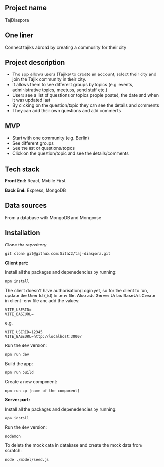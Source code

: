 ## Project name

TajDiaspora

## One liner

Connect tajiks abroad by creating a community for their city

## Project description

- The app allows users (Tajiks) to create an account, select their city and join the Tajik community in their city.
- It allows them to see different groups by topics (e.g. events, administrative topics, meetups, send stuff etc.)
- Users see a list of questions or topics people posted, the date and when it was updated last 
- By clicking on the question/topic they can see the details and comments 
- They can add their own questions and add comments

## MVP

- Start with one community (e.g. Berlin)
- See different groups
- See the list of questions/topics
- Click on the question/topic and see the details/comments

## Tech stack

**Front End:** React, Mobile First

**Back End:** Express, MongoDB

## Data sources

From a database with MongoDB and Mongoose

## Installation

Clone the repository

```
git clone git@github.com:Sita22/taj-diaspora.git
```

**Client part:** 

Install all the packages and depenedencies by running:

```
npm install
```

The client doesn't have authorisation/Login yet, so for the client to run, update the User Id (_id) in .env file. Also add Server Url as BaseUrl.
Create in client -env file and add the values:
```
VITE_USERID=
VITE_BASEURL=
``` 

e.g. 
```
VITE_USERID=12345
VITE_BASEURL=http://localhost:3000/
```

Run the dev version: 
```
npm run dev
```

Build the app: 

```
npm run build
```

Create a new component: 
```
npm run cp [name of the component]
```

**Server part:**

Install all the packages and depenedencies by running:

```
npm install
```
Run the dev version: 
```
nodemon
```

To delete the mock data in database and create the mock data from scratch: 
```
node ./model/seed.js
```




